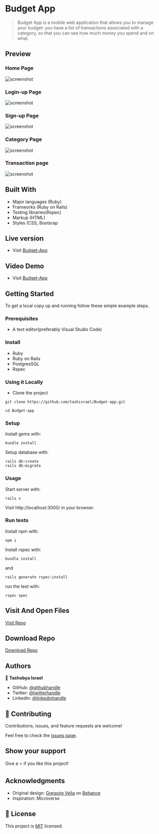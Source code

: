 # Budget App

> Budget App is a mobile web application that allows you to manage your budget: you have a list of transactions associated with a category, so that you can see how much money you spend and on what.

## Preview

### Home Page

![screenshot](./app/assets/images/home.png)

### Login-up Page

![screenshot](./app/assets/images/login.png)

### Sign-up Page

![screenshot](./app/assets/images/signup.PNG)

### Category Page

![screenshot](./app/assets/images/categories.png)

### Transaction page

![screenshot](./app/assets/images/transac.png)

## Built With

- Major languages (Ruby)
- Framworks (Ruby on Rails)
- Testing libraries(Rspec)
- Markup (HTML)
- Styles (CSS, Bootsrap

## Live version

- Visit [Budget-App]()

## Video Demo

- Visit [Budget-App](https://drive.google.com/file/d/1X8Z0AgUmcM-dQSERuXzzlUrxztV6nqq8/view?usp=sharing)

## Getting Started

To get a local copy up and running follow these simple example steps.

### Prerequisites
- A text editor(preferably Visual Studio Code)

### Install
- Ruby
- Ruby on Rails
- PostgresSQL
- Rspec

### Using it Locally

- Clone the project

```
git clone https://github.com/tashisrael/Budget-app.git

cd Budget-app

```

### Setup

Install gems with:

```
bundle install
```

Setup database with:

```
rails db:create
rails db:migrate
```

### Usage

Start server with:

```
rails s
```

Visit http://localhost:3000/ in your browser.

### Run tests

Install npm with:

```
npm i
```

Install rspec with:

```
bundle install
```

and

```
rails generate rspec:install
```

run the test with:

```
rspec spec
```


## Visit And Open Files

[Visit Repo](https://github.com/tashisrael/Budget-app)

## Download Repo

[Download Repo](https://github.com/tashisrael/Budget-app/archive/refs/heads/dev.zip)


## Authors

👤 **Tashobya Israel**

- GitHub: [@githubhandle](https://github.com/tashisrael)
- Twitter: [@twitterhandle](https://twitter.com/tashisrael)
- Linkedin: [@linkedinhandle](https://www.linkedin.com/in/tashobya-israel-6a66b0181/l)

## 🤝 Contributing

Contributions, issues, and feature requests are welcome!

Feel free to check the [issues page](https://github.com/tashisrael/Budget-app/issues).

## Show your support

Give a ⭐️ if you like this project!

## Acknowledgments

- Original design: [Gregoire Vella](https://www.behance.net/gregoirevella) on [Behance](https://www.behance.net/gallery/19759151/Snapscan-iOs-design-and-branding?tracking_source=)
- Inspiration: Microverse

## 📝 License

This project is [MIT](./LICENSE.md) licensed.
